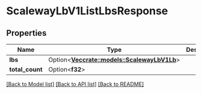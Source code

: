 # ScalewayLbV1ListLbsResponse

## Properties

Name | Type | Description | Notes
------------ | ------------- | ------------- | -------------
**lbs** | Option<[**Vec<crate::models::ScalewayLbV1Lb>**](scaleway.lb.v1.Lb.md)> |  | [optional]
**total_count** | Option<**f32**> |  | [optional]

[[Back to Model list]](../README.md#documentation-for-models) [[Back to API list]](../README.md#documentation-for-api-endpoints) [[Back to README]](../README.md)


